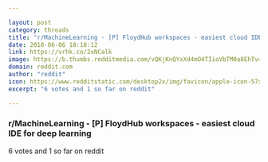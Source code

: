 ```yaml
---

layout: post
category: threads
title: "r/MachineLearning - [P] FloydHub workspaces - easiest cloud IDE for deep learning"
date: 2018-06-06 18:18:12
link: https://vrhk.co/2xNCalk
image: https://b.thumbs.redditmedia.com/vQKjKnQYxXd4mO4TIioVbTM0a8EhTv47TGTIZJ30nuI.jpg
domain: reddit.com
author: "reddit"
icon: https://www.redditstatic.com/desktop2x/img/favicon/apple-icon-57x57.png
excerpt: "6 votes and 1 so far on reddit"

---
```


### r/MachineLearning - [P] FloydHub workspaces - easiest cloud IDE for deep learning

6 votes and 1 so far on reddit